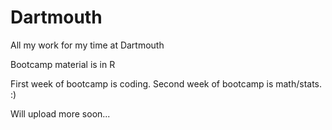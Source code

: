 # Dartmouth
All my work for my time at Dartmouth 

Bootcamp material is in R

First week of bootcamp is coding.
Second week of bootcamp is math/stats.
:)

Will upload more soon...

